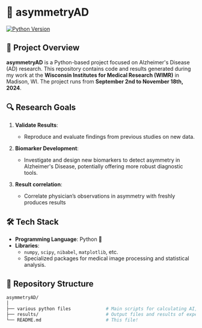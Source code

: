 # 🧠 asymmetryAD

[![Python Version](https://img.shields.io/badge/Python-3.x-blue)](https://www.python.org/downloads/)

## 📖 Project Overview

**asymmetryAD** is a Python-based project focused on Alzheimer's Disease (AD) research. This repository contains code and results generated during my work at the **Wisconsin Institutes for Medical Research (WIMR)** in Madison, WI. The project runs from **September 2nd to November 18th, 2024**.

## 🔍 Research Goals

1. **Validate Results**: 
   - Reproduce and evaluate findings from previous studies on new data.
   
2. **Biomarker Development**:
   - Investigate and design new biomarkers to detect asymmetry in Alzheimer's Disease, potentially offering more robust diagnostic tools.

3. **Result correlation**:
   - Correlate physician’s observations in asymmetry with freshly produces results

## 🛠️ Tech Stack

- **Programming Language**: Python 🐍
- **Libraries**: 
   - `numpy`, `scipy`, `nibabel`, `matplotlib`, etc.
   - Specialized packages for medical image processing and statistical analysis.
   
## 📁 Repository Structure

```bash
asymmetryAD/
│
├── various python files             # Main scripts for calculating AI, sorting and analyzing data 
├── results/                         # Output files and results of experiments
└── README.md                        # This file!
